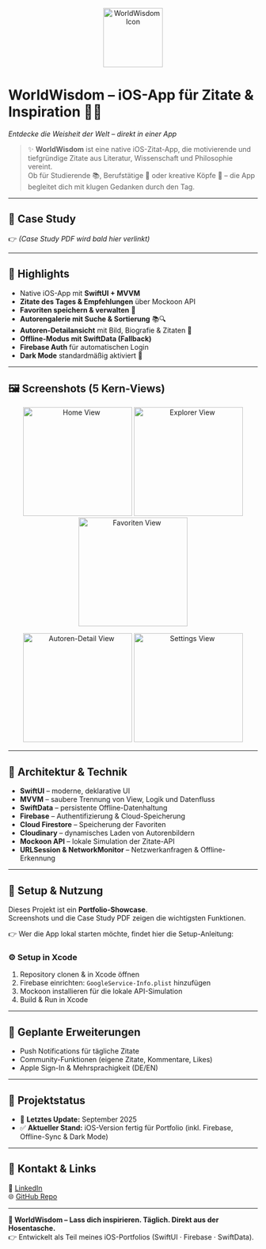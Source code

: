 <p align="center">
  <img src="https://res.cloudinary.com/dpaehynl2/image/upload/v1747579900/WorldWisdom_App_tvuuor.png" alt="WorldWisdom Icon" width="120" />
</p>

# **WorldWisdom – iOS-App für Zitate & Inspiration** 🌟📖  
*Entdecke die Weisheit der Welt – direkt in einer App*  

> ✨ **WorldWisdom** ist eine native iOS-Zitat-App, die motivierende und tiefgründige Zitate aus Literatur, Wissenschaft und Philosophie vereint.  
> Ob für Studierende 📚, Berufstätige 💼 oder kreative Köpfe 🎨 – die App begleitet dich mit klugen Gedanken durch den Tag.  

---

## 📄 **Case Study**
👉 *(Case Study PDF wird bald hier verlinkt)*

---

## 🚀 **Highlights**

- Native iOS-App mit **SwiftUI + MVVM**
- **Zitate des Tages & Empfehlungen** über Mockoon API
- **Favoriten speichern & verwalten** 💖
- **Autorengalerie mit Suche & Sortierung** 📚🔍
- **Autoren-Detailansicht** mit Bild, Biografie & Zitaten 👤
- **Offline-Modus mit SwiftData (Fallback)**  
- **Firebase Auth** für automatischen Login
- **Dark Mode** standardmäßig aktiviert 🌙

---

## 🖼️ **Screenshots (5 Kern-Views)**

<p align="center">
  <img src="https://res.cloudinary.com/dpaehynl2/image/upload/v1747577934/Simulator_Screenshot_-_iPhone_16_Pro_-_2025-05-18_at_16.11.03_aa5zkj.png" alt="Home View" width="220" />
  <img src="https://res.cloudinary.com/dpaehynl2/image/upload/v1747577934/Simulator_Screenshot_-_iPhone_16_Pro_-_2025-05-18_at_16.11.14_f1k3kd.png" alt="Explorer View" width="220" />
  <img src="https://res.cloudinary.com/dpaehynl2/image/upload/v1747577932/Simulator_Screenshot_-_iPhone_16_Pro_-_2025-05-18_at_16.12.34_g2cflh.png" alt="Favoriten View" width="220" />
</p>

<p align="center">
  <img src="https://res.cloudinary.com/dpaehynl2/image/upload/v1747577935/Simulator_Screenshot_-_iPhone_16_Pro_-_2025-05-18_at_16.11.43_aqo0fw.png" alt="Autoren-Detail View" width="220" />
  <img src="https://res.cloudinary.com/dpaehynl2/image/upload/v1747577930/Simulator_Screenshot_-_iPhone_16_Pro_-_2025-05-18_at_16.15.13_f9jqrh.png" alt="Settings View" width="220" />
</p>

---

## 🧩 **Architektur & Technik**

- **SwiftUI** – moderne, deklarative UI  
- **MVVM** – saubere Trennung von View, Logik und Datenfluss  
- **SwiftData** – persistente Offline-Datenhaltung  
- **Firebase** – Authentifizierung & Cloud-Speicherung  
- **Cloud Firestore** – Speicherung der Favoriten  
- **Cloudinary** – dynamisches Laden von Autorenbildern  
- **Mockoon API** – lokale Simulation der Zitate-API  
- **URLSession & NetworkMonitor** – Netzwerkanfragen & Offline-Erkennung  

---

## 🔐 **Setup & Nutzung**

Dieses Projekt ist ein **Portfolio-Showcase**.  
Screenshots und die Case Study PDF zeigen die wichtigsten Funktionen.  

👉 Wer die App lokal starten möchte, findet hier die Setup-Anleitung:

### ⚙️ Setup in Xcode
1. Repository clonen & in Xcode öffnen  
2. Firebase einrichten: `GoogleService-Info.plist` hinzufügen  
3. Mockoon installieren für die lokale API-Simulation  
4. Build & Run in Xcode  

---

## 🔮 **Geplante Erweiterungen**

- Push Notifications für tägliche Zitate  
- Community-Funktionen (eigene Zitate, Kommentare, Likes)  
- Apple Sign-In & Mehrsprachigkeit (DE/EN)  

---

## 📆 **Projektstatus**

- 🔄 **Letztes Update:** September 2025  
- ✅ **Aktueller Stand:** iOS-Version fertig für Portfolio (inkl. Firebase, Offline-Sync & Dark Mode)  

---

## 🤝 **Kontakt & Links**

💼 [LinkedIn](www.linkedin.com/in/minh-khoi-ha-209561142)  
🌐 [GitHub Repo](https://github.com/KhoiiHa/MindGear-iOS)  

---

**🚀 WorldWisdom – Lass dich inspirieren. Täglich. Direkt aus der Hosentasche.**  
👉 Entwickelt als Teil meines iOS-Portfolios (SwiftUI · Firebase · SwiftData).
